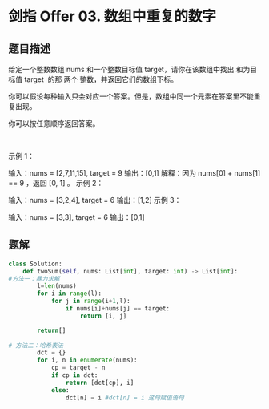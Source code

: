 # 剑指 Offer 03. 数组中重复的数字

## 题目描述
给定一个整数数组 nums 和一个整数目标值 target，请你在该数组中找出 和为目标值 target  的那 两个 整数，并返回它们的数组下标。

你可以假设每种输入只会对应一个答案。但是，数组中同一个元素在答案里不能重复出现。

你可以按任意顺序返回答案。

 

示例 1：

输入：nums = [2,7,11,15], target = 9
输出：[0,1]
解释：因为 nums[0] + nums[1] == 9 ，返回 [0, 1] 。
示例 2：

输入：nums = [3,2,4], target = 6
输出：[1,2]
示例 3：

输入：nums = [3,3], target = 6
输出：[0,1]


## 题解

```python
class Solution:
    def twoSum(self, nums: List[int], target: int) -> List[int]:
#方法一：暴力求解
        l=len(nums)
        for i in range(l):
            for j in range(i+1,l):
                if nums[i]+nums[j] == target:
                    return [i, j]

        return[]
      
# 方法二：哈希表法
        dct = {}
        for i, n in enumerate(nums):
            cp = target - n
            if cp in dct:
                return [dct[cp], i]
            else:
                dct[n] = i #dct[n] = i 这句赋值语句
                
```             
